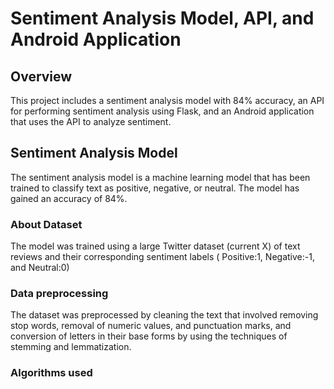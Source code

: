 # Sentiment Analysis Model, API, and Android Application

## Overview
This project includes a sentiment analysis model with 84% accuracy, an API for performing sentiment analysis using Flask, and an Android application that uses the API to analyze sentiment.
## Sentiment Analysis Model
The sentiment analysis model is a machine learning model that has been trained to classify text as positive, negative, or neutral. The model has gained an accuracy of 84%.

### About Dataset
The model was trained using a large Twitter dataset (current X) of text reviews and their corresponding sentiment labels ( Positive:1, Negative:-1, and Neutral:0)

### Data preprocessing
The dataset was preprocessed by cleaning the text that involved removing stop words, removal of numeric values, and punctuation marks, and conversion of letters in their base forms by using the techniques of stemming and lemmatization.

### Algorithms used



